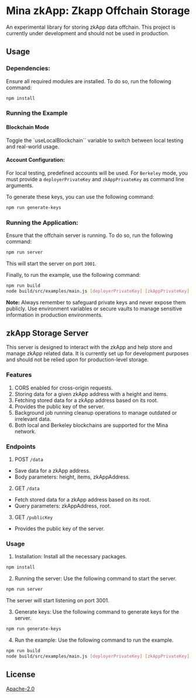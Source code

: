 # Mina zkApp: Zkapp Offchain Storage

An experimental library for storing zkApp data offchain. This project is currently under development and should not be used in production.

## Usage

### Dependencies:

Ensure all required modules are installed. To do so, run the following command:

```bash
npm install
```

### Running the Example

#### Blockchain Mode

Toggle the `useLocalBlockchain`` variable to switch between local testing and real-world usage.

#### Account Configuration:

For local testing, predefined accounts will be used.
For `Berkeley` mode, you must provide a `deployerPrivateKey` and `zkAppPrivateKey` as command line arguments.

To generate these keys, you can use the following command:

```bash
npm run generate-keys

```

### Running the Application:

Ensure that the offchain server is running. To do so, run the following command:

```bash
npm run server
```

This will start the server on port `3001`.

Finally, to run the example, use the following command:

```bash
npm run build
node build/src/examples/main.js [deployerPrivateKey] [zkAppPrivateKey]
```

**Note:**
Always remember to safeguard private keys and never expose them publicly. Use environment variables or secure vaults to manage sensitive information in production environments.

## zkApp Storage Server

This server is designed to interact with the zkApp and help store and manage zkApp related data. It is currently set up for development purposes and should not be relied upon for production-level storage.

### Features

1. CORS enabled for cross-origin requests.
1. Storing data for a given zkApp address with a height and items.
1. Fetching stored data for a zkApp address based on its root.
1. Provides the public key of the server.
1. Background job running cleanup operations to manage outdated or irrelevant data.
1. Both local and Berkeley blockchains are supported for the Mina network.

### Endpoints

1. POST `/data`

- Save data for a zkApp address.
- Body parameters: height, items, zkAppAddress.

2. GET `/data`

- Fetch stored data for a zkApp address based on its root.
- Query parameters: zkAppAddress, root.

3. GET `/publicKey`

- Provides the public key of the server.

### Usage

1. Installation: Install all the necessary packages.

```bash
npm install
```

2. Running the server: Use the following command to start the server.

```bash
npm run server
```

The server will start listening on port 3001.

3. Generate keys: Use the following command to generate keys for the server.

```bash
npm run generate-keys
```

4. Run the example: Use the following command to run the example.

```bash
npm run build
node build/src/examples/main.js [deployerPrivateKey] [zkAppPrivateKey]
```

## License

[Apache-2.0](LICENSE)
